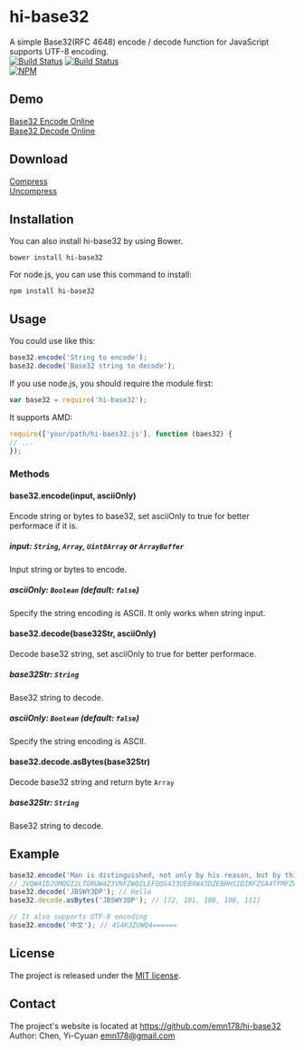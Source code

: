 # hi-base32
A simple Base32(RFC 4648) encode / decode function for JavaScript supports UTF-8 encoding.  
[![Build Status](https://api.travis-ci.org/emn178/hi-base32.png)](https://travis-ci.org/emn178/hi-base32)
[![Build Status](https://coveralls.io/repos/emn178/hi-base32/badge.png?branch=master)](https://coveralls.io/r/emn178/hi-base32?branch=master)  
[![NPM](https://nodei.co/npm/hi-base32.png?downloads=true&downloadRank=true&stars=true)](https://www.npmjs.com/package/hi-base32)

## Demo
[Base32 Encode Online](http://emn178.github.io/online-tools/base32_encode.html)  
[Base32 Decode Online](http://emn178.github.io/online-tools/base32_decode.html)  

## Download
[Compress](https://raw.github.com/emn178/hi-base32/master/build/base32.min.js)  
[Uncompress](https://raw.github.com/emn178/hi-base32/master/src/base32.js)

## Installation
You can also install hi-base32 by using Bower.

    bower install hi-base32

For node.js, you can use this command to install:

    npm install hi-base32

## Usage
You could use like this:
```JavaScript
base32.encode('String to encode');
base32.decode('Base32 string to decode');
```
If you use node.js, you should require the module first:
```JavaScript
var base32 = require('hi-base32');
```
It supports AMD:
```JavaScript
require(['your/path/hi-baes32.js'], function (baes32) {
// ...
});
```
### Methods

#### base32.encode(input, asciiOnly)

Encode string or bytes to base32, set asciiOnly to true for better performace if it is.

##### *input: `String`, `Array`, `Uint8Array` or `ArrayBuffer`*

Input string or bytes to encode.

##### *asciiOnly: `Boolean` (default: `false`)*

Specify the string encoding is ASCII. It only works when string input.

#### base32.decode(base32Str, asciiOnly)

Decode base32 string, set asciiOnly to true for better performace.

##### *base32Str: `String`*

Base32 string to decode.

##### *asciiOnly: `Boolean` (default: `false`)*

Specify the string encoding is ASCII.

#### base32.decode.asBytes(base32Str)

Decode base32 string and return byte `Array`

##### *base32Str: `String`*

Base32 string to decode.

## Example
```JavaScript
base32.encode('Man is distinguished, not only by his reason, but by this singular passion from other animals, which is a lust of the mind, that by a perseverance of delight in the continued and indefatigable generation of knowledge, exceeds the short vehemence of any carnal pleasure.');
// JVQW4IDJOMQGI2LTORUW4Z3VNFZWQZLEFQQG433UEBXW43DZEBRHSIDINFZSA4TFMFZW63RMEBRHK5BAMJ4SA5DINFZSA43JNZTXK3DBOIQHAYLTONUW63RAMZZG63JAN52GQZLSEBQW42LNMFWHGLBAO5UGSY3IEBUXGIDBEBWHK43UEBXWMIDUNBSSA3LJNZSCYIDUNBQXIIDCPEQGCIDQMVZHGZLWMVZGC3TDMUQG6ZRAMRSWY2LHNB2CA2LOEB2GQZJAMNXW45DJNZ2WKZBAMFXGIIDJNZSGKZTBORUWOYLCNRSSAZ3FNZSXEYLUNFXW4IDPMYQGW3TPO5WGKZDHMUWCAZLYMNSWKZDTEB2GQZJAONUG64TUEB3GK2DFNVSW4Y3FEBXWMIDBNZ4SAY3BOJXGC3BAOBWGKYLTOVZGKLQ=
base32.decode('JBSWY3DP'); // Hello
base32.decode.asBytes('JBSWY3DP'); // [72, 101, 108, 108, 111]

// It also supports UTF-8 encoding
base32.encode('中文'); // 4S4K3ZUWQ4======
```

## License
The project is released under the [MIT license](http://www.opensource.org/licenses/MIT).

## Contact
The project's website is located at https://github.com/emn178/hi-base32  
Author: Chen, Yi-Cyuan <emn178@gmail.com>
